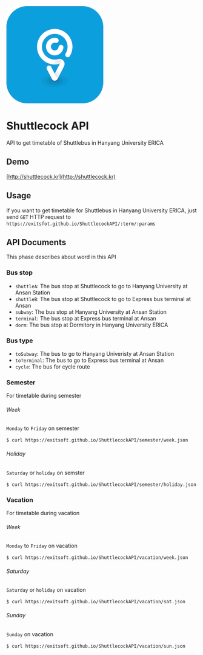 ![Shuttlecock Logo](./images/shuttlecock.png)

# Shuttlecock API

API to get timetable of Shuttlebus in Hanyang University ERICA

## Demo
[http://shuttlecock.kr](http://shuttlecock.kr)

## Usage

If you want to get timetable for Shuttlebus in Hanyang University ERICA, just send `GET` HTTP request to `https://exitsfot.github.io/ShuttlecockAPI/:term/:params`

## API Documents

This phase describes about word in this API

### Bus stop

* `shuttleA`: The bus stop at Shuttlecock to go to Hanyang University at Ansan Station
* `shuttleB`: The bus stop at Shuttlecock to go to Express bus terminal at Ansan
* `subway`: The bus stop at Hanyang University at Ansan Station
* `terminal`: The bus stop at Express bus terminal at Ansan
* `dorm`: The bus stop at Dormitory in Hanyang University ERICA

### Bus type

* `toSubway`: The bus to go to Hanyang Univeristy at Ansan Station
* `toTerminal`: The bus to go to Express bus terminal at Ansan
* `cycle`: The bus for cycle route

### Semester

For timetable during semester

###### Week

`Monday` to `Friday` on semester

```
$ curl https://exitsoft.github.io/ShuttlecockAPI/semester/week.json
```

###### Holiday

`Saturday` or `holiday` on semster

```
$ curl https://exitsoft.github.io/ShuttlecockAPI/semester/holiday.json
```

### Vacation

For timetable during vacation

###### Week

`Monday` to `Friday` on vacation

```
$ curl https://exitsoft.github.io/ShuttlecockAPI/vacation/week.json
```

###### Saturday

`Saturday` or `holiday` on vacation

```
$ curl https://exitsoft.github.io/ShuttlecockAPI/vacation/sat.json
```

###### Sunday

`Sunday` on vacation

```
$ curl https://exitsoft.github.io/ShuttlecockAPI/vacation/sun.json
```
